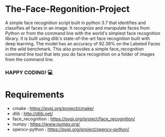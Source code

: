 # The-Face-Regonition-Project

A simple face recognition script built in python 3.7 that identifies and classifies all faces in an image. 
It recognize and manipulate faces from Python or from the command line with the world's simplest face recognition library.
It is built using dlib's state-of-the-art face recognition built with deep learning. The model has an accuracy of 92.38% on the Labeled Faces in the wild benchmark. This also provides a simple face_recognition command line tool that lets you do face recognition on a folder of images from the command line.

### HAPPY CODING! :computer:

# Requirements
* cmake : https://pypi.org/project/cmake/
* dlib : http://dlib.net/
* face_recognition : https://pypi.org/project/face_recognition/
* numpy : https://www.numpy.org/
* opencv-python : https://pypi.org/project/opencv-python/

